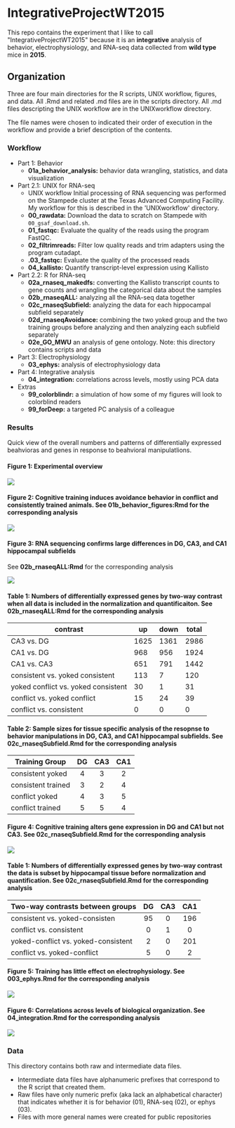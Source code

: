# IntegrativeProjectWT2015

This repo contains the experiment that I like to call "IntegrativeProjectWT2015" because it is an **integrative** analysis of behavior, electrophysiology, and RNA-seq data collected from **wild type** mice in **2015**. 

## Organization

Three are four main directories for the R scripts, UNIX workflow, figures, and data. All .Rmd and related .md files are in the scripts directory. All .md files descripting the UNIX workflow are in the UNIXworkflow directory. 

The file names were chosen to indicated their order of execution in the workflow and provide a brief description of the contents.


### Workflow
 
- Part 1: Behavior	
	- **01a_behavior_analysis:** behavior data wrangling, statistics, and data visualization
- Part 2.1: UNIX for RNA-seq
	-  UNIX workflow 
Initial processing of RNA sequencing was performed on the Stampede cluster at the Texas Advanced Computing Facility. My workflow for this is described in the 'UNIXworkflow' directory. 
	- **00_rawdata:** Download the data to scratch on Stampede with `00_gsaf_download.sh`. 
	- **01_fastqc:** Evaluate the quality of the reads using the program FastQC.
	- **02_filtrimreads:** Filter low quality reads and trim adapters using the program cutadapt.
	- **.03_fastqc:** Evaluate the quality of the processed reads
	- **04_kallisto:** Quantify transcript-level expression using Kallisto
- Part 2.2: R for RNA-seq
	- **02a_rnaseq_makedfs:** converting the Kallisto transcript counts to gene counts and wrangling the categorical data about the samples
	- **02b_rnaseqALL:** analyzing all the RNA-seq data together
	- **02c_rnaseqSubfield:** analyzing the data for each hippocampal subfield separately
	- **02d_rnaseqAvoidance:** combining the two yoked group and the two training groups before analyzing and then analyzing each subfield separately
	- **02e_GO_MWU** an analysis of gene ontology. Note: this directory contains scripts and data
- Part 3: Electrophysiology
	- **03_ephys:** analysis of electrophysiology data	
- Part 4: Integrative analysis
	- **04_integration:** correlations across levels, mostly using PCA data
- Extras
	- **99_colorblindr:** a simulation of how some of my figures will look to colorblind readers
	- **99_forDeep:** a targeted PC analysis of a colleague	

### Results

Quick view of the overall numbers and patterns of differentially expressed beahvioras and genes in response to beahvioral manipulatlions.


#### Figure 1: Experimental overview 

![](./figures/figures-05.png)

#### Figure 2: Cognitive training induces avoidance behavior in conflict and consistently trained animals. See **01b_behavior_figures:Rmd** for the corresponding analysis

![](./figures/figures-01.png)


#### Figure 3: RNA sequencing confirms large differences in DG, CA3, and CA1 hippocampal subfields  
See **02b_rnaseqALL:Rmd** for the corresponding analysis

![](./figures/figures-02.png)


#### Table 1: Numbers of differentially expressed genes by two-way contrast when all data is included in the normalization and quantificaiton. See **02b_rnaseqALL:Rmd** for the corresponding analysis

| contrast | up | down | total |
| --- | --- | --- | --- |
CA3	vs. DG | 1625 | 1361 | 2986
CA1	vs. DG | 968 | 956 | 1924
CA1	vs. CA3 | 651 | 791 | 1442
consistent vs.	yoked consistent | 113 | 7 | 120
yoked conflict vs. yoked consistent | 30 | 1 | 31
conflict vs. yoked conflict | 15 | 24 | 39
conflict vs. consistent | 0 | 0 | 0

#### Table 2: Sample sizes for tissue specific analysis of the resopnse to behavior manipulations in DG, CA3, and CA1 hippocampal subfields. See **02c_rnaseqSubfield.Rmd** for the corresponding analysis


| Training Group | DG | CA3 | CA1 |
|----|:----:|:-----:|:-----:|
| consistent yoked | 4 | 3 | 2 |
| consistent trained | 3 | 2 | 4 |
| conflict yoked | 4 | 3 | 5 |
| conflict trained | 5| 5 | 4 |


#### Figure 4: Cognitive training alters gene expression in DG and CA1 but not CA3. See **02c_rnaseqSubfield.Rmd** for the corresponding analysis

![](./figures/figures2-01.png)


#### Table 1: Numbers of differentially expressed genes by two-way contrast the data is subset by hippocampal tissue before normalization and quantification. See **02c_rnaseqSubfield.Rmd** for the corresponding analysis


| Two-way contrasts between groups | DG | CA3 | CA1 |
|----|:----:|:-----:|:-----:|
| consistent vs. yoked-consisten | 95 | 0 | 196 |
| conflict vs. consistent | 0 | 1 | 0 |
| yoked-conflict vs. yoked-consistent | 2 | 0 | 201 |
| conflict vs. yoked-conflict | 5| 0 | 2 |



#### Figure 5: Training has little effect on electrophysiology. See **003_ephys.Rmd** for the corresponding analysis

![](./figures/figures-04.png)


#### Figure 6: Correlations across levels of biological organization. See **04_integration.Rmd** for the corresponding analysis

![](./figures/figures-03.png)

### Data

This directory contains both raw and intermediate data files. 
- Intermediate data files have alphanumeric prefixes that correspond to the R script that created them. 
- Raw files have only numeric prefix (aka lack an alphabetical character) that indicates whether it is for behavior (01), RNA-seq (02), or ephys (03). 
- Files with more general names were created for public repositories
